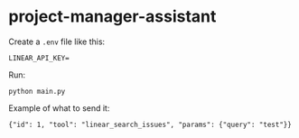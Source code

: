 # project-manager-assistant

Create a `.env` file like this:
```
LINEAR_API_KEY=
```

Run:
```
python main.py
```

Example of what to send it:
```
{"id": 1, "tool": "linear_search_issues", "params": {"query": "test"}}
```
